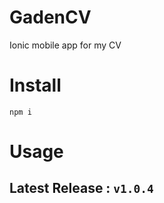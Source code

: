# GadenCV

Ionic mobile app for my CV


# Install
`npm i`

# Usage

## Latest Release : `v1.0.4`
  

